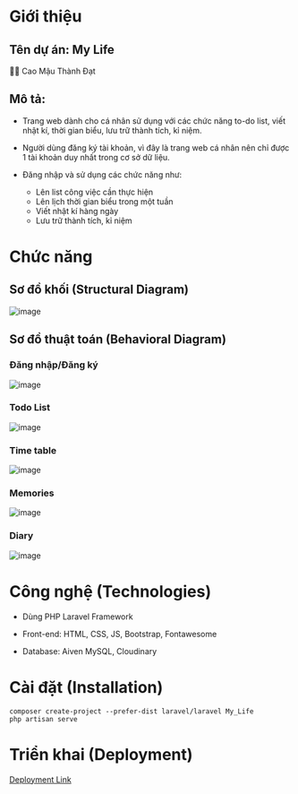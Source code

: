 # Giới thiệu

## Tên dự án: My Life 

👨‍💻 Cao Mậu Thành Đạt

## Mô tả:

- Trang web dành cho cá nhân sử dụng với các chức năng to-do list, viết nhật kí, thời gian biểu, lưu trữ thành tích, kỉ niệm.

- Người dùng đăng ký tài khoản, vì đây là trang web cá nhân nên chỉ được 1 tài khoản duy nhất trong cơ sở dữ liệu.

- Đăng nhập và sử dụng các chức năng như:
  + Lên list công việc cần thực hiện
  + Lên lịch thời gian biểu trong một tuần
  + Viết nhật kí hàng ngày
  + Lưu trữ thành tích, kỉ niệm

# Chức năng

## Sơ đồ khối (Structural Diagram)

![image](https://github.com/user-attachments/assets/08ee0b6f-a547-427c-9dcf-2724e157bd48)

## Sơ đồ thuật toán (Behavioral Diagram)

### Đăng nhập/Đăng ký

![image](https://github.com/user-attachments/assets/0aedceb6-ae36-4543-998c-c24117b53b90)


### Todo List

![image](https://github.com/user-attachments/assets/dc06b108-b169-458c-93b2-875f5f731e76)

### Time table

![image](https://github.com/user-attachments/assets/82c4f595-ff25-41d8-8182-9f806fddf6c8)

### Memories

![image](https://github.com/user-attachments/assets/c0c2eabb-e0c3-4727-bd5c-75d18d91651d)

### Diary

![image](https://github.com/user-attachments/assets/bf7802c2-23e7-4607-987e-330a829da0a4)


# Công nghệ (Technologies)

- Dùng PHP Laravel Framework

- Front-end: HTML, CSS, JS, Bootstrap, Fontawesome

- Database: Aiven MySQL, Cloudinary 

# Cài đặt (Installation)
```
composer create-project --prefer-dist laravel/laravel My_Life
php artisan serve
```

# Triển khai (Deployment)

[Deployment Link](https://mylife-production-d6b8.up.railway.app/)



